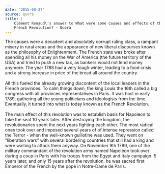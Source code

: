 ```yaml
---
date: '2015-08-27'
source: quora
title: |
    Clément Renaud\'s answer to What were some causes and effects of the
    French Revolution? - Quora
---
```


The causes were a decadent and absolutely corrupt ruling class, a
rampant misery in rural areas and the appearance of new liberal
discourses known as the philosophy of Enlightenment. The French state
was broke after spending all his money on the War of America (the future
territory of the USA) and tried to push a new tax, as bankers would not
lend money anymore. The year 1788 had a very tough winter, leading to a
food crisis and a strong increase in price of the bread all around the
country.\
\
All this fueled the already growing discontent of the local leaders in
the French provinces. To calm things down, the king Louis the 16th
called a big congress with all provinces representatives in Paris. It
was host in early 1789, gathering all the young politicians and
ideologists from the time. Eventually, it turned into what is today
known as the French Revolution. \
\
The main effect of this revolution was to establish basis for Napoleon
to take the seat 10 years later. After destroying the kingdom, the
revolutionaries spent the next years fighting each other. The most
radical ones took over and imposed several years of of intense
repression called the Terror - when the well-known guillotine was used.
They went on \"liberation wars\" with several bordering countries that
still had a king and were waiting to attack them anyway. On November 9th
1799, one of the military commandant of the revolution army named
Napoleon took over during a coup in Paris with his troops from the Egypt
and Italy campaign. 5 years later, and only 15 years after the
revolution, he was sacred first Emperor of the French by the pope in
Notre-Dame de Paris.
